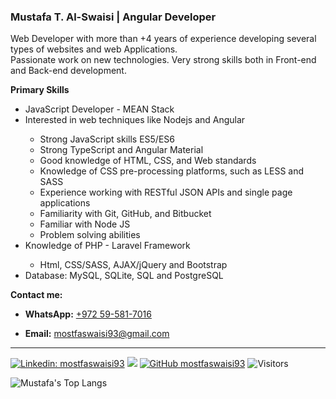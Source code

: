 <h3>Mustafa T. Al-Swaisi | Angular Developer</h3>

<p>
Web Developer with more than +4 years of experience developing several types of websites and web Applications. <br/>  Passionate work on new technologies. Very strong skills both in Front-end and Back-end development.
</p>

<b>Primary Skills</b>

<ul>
  <li>JavaScript Developer - MEAN Stack</li>
  <li>Interested in web techniques like Nodejs and Angular</li>
    <ul>
      <li>Strong JavaScript skills ES5/ES6</li>
      <li>Strong TypeScript and Angular Material</li>
      <li>Good knowledge of HTML, CSS, and Web standards</li>
      <li>Knowledge of CSS pre-processing platforms, such as LESS and SASS</li>
      <li>Experience working with RESTful JSON APIs and single page applications</li>
      <li>Familiarity with Git, GitHub, and Bitbucket</li>
      <li>Familiar with Node JS</li>
      <li>Problem solving abilities</li>
    </ul>
  <li>Knowledge of PHP - Laravel Framework</li>
    <ul>
      <li>Html, CSS/SASS, AJAX/jQuery and Bootstrap</li>
    </ul>
  </li>
  <li>Database: MySQL, SQLite, SQL and PostgreSQL</li>
</ul>

<b>Contact me:</b>

<ul>
  <li><b>WhatsApp:</b>
    <a href="https://api.whatsapp.com/send/?phone=972595817016">+972 59-581-7016</a>
  </li>
</ul>
<ul>
  <li><b>Email:</b>
    <a href="mailto:mostfaswaisi93@gmail.com">mostfaswaisi93@gmail.com</a>
  </li>
</ul>

<hr>

[![Linkedin: mostfaswaisi93](https://img.shields.io/badge/-mostfaswaisi93-blue?style=flat-square&logo=Linkedin&logoColor=white&link=https://www.linkedin.com/in/mostfaswaisi93/)](https://www.linkedin.com/in/mostfaswaisi93/)
[![](https://img.shields.io/badge/Gmail-mostfaswaisi93-red)](mailto:mostfaswaisi93@gmail.com)
[![GitHub mostfaswaisi93](https://img.shields.io/github/followers/mostfaswaisi93?label=follow&style=social)](https://github.com/mostfaswaisi93)
![Visitors](https://visitor-badge.laobi.icu/badge?page_id=mostfaswaisi93.mostfaswaisi93)

![Mustafa's Top Langs](https://github-readme-stats.vercel.app/api/top-langs/?username=mostfaswaisi93&layout=compact)
